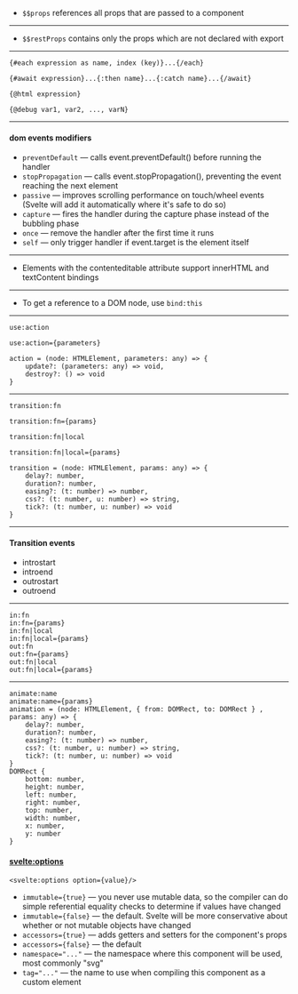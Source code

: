 + `$$props` references all props that are passed to a component

<hr>

+ `$$restProps` contains only the props which are not declared with export

<hr>

```
{#each expression as name, index (key)}...{/each}
```

```
{#await expression}...{:then name}...{:catch name}...{/await}
```

```
{@html expression}
```

```
{@debug var1, var2, ..., varN}
```
<hr>

#### dom events modifiers
- `preventDefault` — calls event.preventDefault() before running the handler
- `stopPropagation` — calls event.stopPropagation(), preventing the event reaching the next element
- `passive` — improves scrolling performance on touch/wheel events (Svelte will add it automatically where it's safe to do so)
- `capture` — fires the handler during the capture phase instead of the bubbling phase
- `once` — remove the handler after the first time it runs
- `self` — only trigger handler if event.target is the element itself

<hr>

- Elements with the contenteditable attribute support innerHTML and textContent bindings

<hr>

- To get a reference to a DOM node, use `bind:this`

<hr>

```
use:action

use:action={parameters}

action = (node: HTMLElement, parameters: any) => {
	update?: (parameters: any) => void,
	destroy?: () => void
}
```
<hr>

```
transition:fn

transition:fn={params}

transition:fn|local

transition:fn|local={params}

transition = (node: HTMLElement, params: any) => {
	delay?: number,
	duration?: number,
	easing?: (t: number) => number,
	css?: (t: number, u: number) => string,
	tick?: (t: number, u: number) => void
}
```

<hr>

#### Transition events
+ introstart
+ introend
+ outrostart
+ outroend

<hr>

```
in:fn
in:fn={params}
in:fn|local
in:fn|local={params}
out:fn
out:fn={params}
out:fn|local
out:fn|local={params}
```

<hr>

```
animate:name
animate:name={params}
animation = (node: HTMLElement, { from: DOMRect, to: DOMRect } , params: any) => {
	delay?: number,
	duration?: number,
	easing?: (t: number) => number,
	css?: (t: number, u: number) => string,
	tick?: (t: number, u: number) => void
}
DOMRect {
	bottom: number,
	height: number,
	​​left: number,
	right: number,
	​top: number,
	width: number,
	x: number,
	y: number
}
```

#### <svelte:options>
```
<svelte:options option={value}/>
```
+ `immutable={true}` — you never use mutable data, so the compiler can do simple referential equality checks to determine if values have changed
+ `immutable={false}` — the default. Svelte will be more conservative about whether or not mutable objects have changed
+ `accessors={true}` — adds getters and setters for the component's props
+ `accessors={false}` — the default
+ `namespace="..."` — the namespace where this component will be used, most commonly "svg"
+ `tag="..."` — the name to use when compiling this component as a custom element
